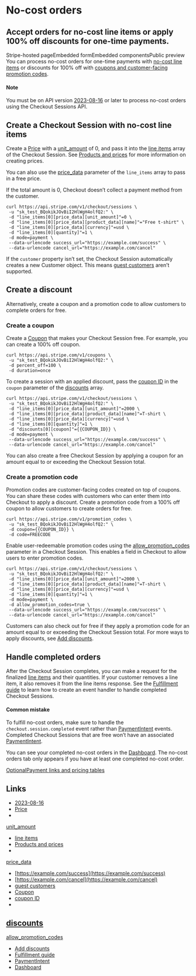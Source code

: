 # No-cost orders

## Accept orders for no-cost line items or apply 100% off discounts for one-time payments.

Stripe-hosted pageEmbedded formEmbedded componentsPublic preview
You can process no-cost orders for one-time payments with [no-cost line
items](https://docs.stripe.com/payments/checkout/no-cost-orders#no-cost-line-items)
or discounts for 100% off with [coupons and customer-facing promotion
codes](https://docs.stripe.com/payments/checkout/no-cost-orders#full-cost-discounts).

#### Note

You must be on API version
[2023-08-16](https://docs.stripe.com/upgrades#2023-08-16) or later to process
no-cost orders using the Checkout Sessions API.

## Create a Checkout Session with no-cost line items

Create a [Price](https://docs.stripe.com/api/prices) with a
[unit_amount](https://docs.stripe.com/api/prices/object#price_object-unit_amount)
of 0, and pass it into the [line
items](https://docs.stripe.com/api/checkout/sessions/line_items) array of the
Checkout Session. See [Products and
prices](https://docs.stripe.com/invoicing/products-prices) for more information
on creating prices.

You can also use the
[price_data](https://docs.stripe.com/api/checkout/sessions/create#create_checkout_session-line_items-price_data)
parameter of the `line_items` array to pass in a free price.

If the total amount is 0, Checkout doesn’t collect a payment method from the
customer.

```
curl https://api.stripe.com/v1/checkout/sessions \
 -u "sk_test_BQokikJOvBiI2HlWgH4olfQ2:" \
 -d "line_items[0][price_data][unit_amount]"=0 \
 -d "line_items[0][price_data][product_data][name]"="Free t-shirt" \
 -d "line_items[0][price_data][currency]"=usd \
 -d "line_items[0][quantity]"=1 \
 -d mode=payment \
 --data-urlencode success_url="https://example.com/success" \
 --data-urlencode cancel_url="https://example.com/cancel"
```

If the `customer` property isn’t set, the Checkout Session automatically creates
a new Customer object. This means [guest
customers](https://docs.stripe.com/payments/checkout/guest-customers) aren’t
supported.

## Create a discount

Alternatively, create a coupon and a promotion code to allow customers to
complete orders for free.

### Create a coupon

Create a [Coupon](https://docs.stripe.com/api/coupons) that makes your Checkout
Session free. For example, you can create a 100% off coupon.

```
curl https://api.stripe.com/v1/coupons \
 -u "sk_test_BQokikJOvBiI2HlWgH4olfQ2:" \
 -d percent_off=100 \
 -d duration=once
```

To create a session with an applied discount, pass the [coupon
ID](https://docs.stripe.com/api/coupons/object#coupon_object-id) in the `coupon`
parameter of the
[discounts](https://docs.stripe.com/api/checkout/sessions/create#create_checkout_session-discounts)
array.

```
curl https://api.stripe.com/v1/checkout/sessions \
 -u "sk_test_BQokikJOvBiI2HlWgH4olfQ2:" \
 -d "line_items[0][price_data][unit_amount]"=2000 \
 -d "line_items[0][price_data][product_data][name]"=T-shirt \
 -d "line_items[0][price_data][currency]"=usd \
 -d "line_items[0][quantity]"=1 \
 -d "discounts[0][coupon]"={{COUPON_ID}} \
 -d mode=payment \
 --data-urlencode success_url="https://example.com/success" \
 --data-urlencode cancel_url="https://example.com/cancel"
```

You can also create a free Checkout Session by applying a coupon for an amount
equal to or exceeding the Checkout Session total.

### Create a promotion code

Promotion codes are customer-facing codes created on top of coupons. You can
share these codes with customers who can enter them into Checkout to apply a
discount. Create a promotion code from a 100% off coupon to allow customers to
create orders for free.

```
curl https://api.stripe.com/v1/promotion_codes \
 -u "sk_test_BQokikJOvBiI2HlWgH4olfQ2:" \
 -d coupon={{COUPON_ID}} \
 -d code=FREECODE
```

Enable user-redeemable promotion codes using the
[allow_promotion_codes](https://docs.stripe.com/api/checkout/sessions/object#checkout_session_object-allow_promotion_codes)
parameter in a Checkout Session. This enables a field in Checkout to allow users
to enter promotion codes.

```
curl https://api.stripe.com/v1/checkout/sessions \
 -u "sk_test_BQokikJOvBiI2HlWgH4olfQ2:" \
 -d "line_items[0][price_data][unit_amount]"=2000 \
 -d "line_items[0][price_data][product_data][name]"=T-shirt \
 -d "line_items[0][price_data][currency]"=usd \
 -d "line_items[0][quantity]"=1 \
 -d mode=payment \
 -d allow_promotion_codes=true \
 --data-urlencode success_url="https://example.com/success" \
 --data-urlencode cancel_url="https://example.com/cancel"
```

Customers can also check out for free if they apply a promotion code for an
amount equal to or exceeding the Checkout Session total. For more ways to apply
discounts, see [Add
discounts](https://docs.stripe.com/payments/checkout/discounts).

## Handle completed orders

After the Checkout Session completes, you can make a request for the finalized
[line items](https://docs.stripe.com/api/checkout/sessions/line_items) and their
quantities. If your customer removes a line item, it also removes it from the
line items response. See the [Fulfillment
guide](https://docs.stripe.com/checkout/fulfillment) to learn how to create an
event handler to handle completed Checkout Sessions.

#### Common mistake

To fulfill no-cost orders, make sure to handle the `checkout.session.completed`
event rather than
[PaymentIntent](https://docs.stripe.com/payments/payment-intents) events.
Completed Checkout Sessions that are free won’t have an associated
[PaymentIntent](https://docs.stripe.com/payments/payment-intents).

You can see your completed no-cost orders in the
[Dashboard](https://dashboard.stripe.com/no-cost-orders). The no-cost orders tab
only appears if you have at least one completed no-cost order.

[OptionalPayment links and pricing
tables](https://docs.stripe.com/payments/checkout/no-cost-orders#payment-links-and-pricing-tables)

## Links

- [2023-08-16](https://docs.stripe.com/upgrades#2023-08-16)
- [Price](https://docs.stripe.com/api/prices)
-
[unit_amount](https://docs.stripe.com/api/prices/object#price_object-unit_amount)
- [line items](https://docs.stripe.com/api/checkout/sessions/line_items)
- [Products and prices](https://docs.stripe.com/invoicing/products-prices)
-
[price_data](https://docs.stripe.com/api/checkout/sessions/create#create_checkout_session-line_items-price_data)
- [https://example.com/success](https://example.com/success)
- [https://example.com/cancel](https://example.com/cancel)
- [guest customers](https://docs.stripe.com/payments/checkout/guest-customers)
- [Coupon](https://docs.stripe.com/api/coupons)
- [coupon ID](https://docs.stripe.com/api/coupons/object#coupon_object-id)
-
[discounts](https://docs.stripe.com/api/checkout/sessions/create#create_checkout_session-discounts)
-
[allow_promotion_codes](https://docs.stripe.com/api/checkout/sessions/object#checkout_session_object-allow_promotion_codes)
- [Add discounts](https://docs.stripe.com/payments/checkout/discounts)
- [Fulfillment guide](https://docs.stripe.com/checkout/fulfillment)
- [PaymentIntent](https://docs.stripe.com/payments/payment-intents)
- [Dashboard](https://dashboard.stripe.com/no-cost-orders)